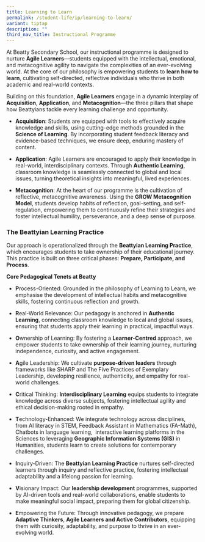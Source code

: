 ```yaml
---
title: Learning to Learn
permalink: /student-life/ip/learning-to-learn/
variant: tiptap
description: ""
third_nav_title: Instructional Programme
---
```

<p>At Beatty Secondary School, our instructional programme is designed to
nurture <strong>Agile Learners</strong>—students equipped with the intellectual,
emotional, and metacognitive agility to navigate the complexities of an
ever-evolving world. At the core of our philosophy is empowering students
to <strong>learn how to learn</strong>, cultivating self-directed, reflective
individuals who thrive in both academic and real-world contexts.</p>
<p></p>
<p>Building on this foundation, <strong>Agile Learners</strong> engage in a
dynamic interplay of <strong>Acquisition</strong>, <strong>Application</strong>,
and <strong>Metacognition</strong>—the three pillars that shape how Beattyians
tackle every learning challenge and opportunity.</p>
<ul data-tight="true" class="tight">
<li>
<p><strong>Acquisition</strong>: Students are equipped with tools to effectively
acquire knowledge and skills, using cutting-edge methods grounded in the <strong>Science of Learning</strong>.
By incorporating student feedback literacy and evidence-based techniques,
we ensure deep, enduring mastery of content.</p>
</li>
<li>
<p><strong>Application</strong>: Agile Learners are encouraged to apply their
knowledge in real-world, interdisciplinary contexts. Through <strong>Authentic Learning</strong>,
classroom knowledge is seamlessly connected to global and local issues,
turning theoretical insights into meaningful, lived experiences.</p>
</li>
<li>
<p><strong>Metacognition</strong>: At the heart of our programme is the cultivation
of reflective, metacognitive awareness. Using the <strong>GROW Metacognition Model</strong>,
students develop habits of reflection, goal-setting, and self-regulation,
empowering them to continuously refine their strategies and foster intellectual
humility, perseverance, and a deep sense of purpose.</p>
</li>
</ul>
<h3><strong>The Beattyian Learning Practice</strong></h3>
<p>Our approach is operationalized through the <strong>Beattyian Learning Practice</strong>,
which encourages students to take ownership of their educational journey.
This practice is built on three critical phases: <strong>Prepare, Participate, and Process</strong>.</p>
<p></p>
<p><strong>Core Pedagogical Tenets at Beatty</strong>
</p>
<ul data-tight="true" class="tight">
<li>
<p><strong>P</strong>rocess-Oriented: Grounded in the philosophy of Learning
to Learn, we emphasise the development of intellectual habits and metacognitive
skills, fostering continuous reflection and growth.</p>
</li>
<li>
<p><strong>R</strong>eal-World Relevance: Our pedagogy is anchored in <strong>Authentic Learning</strong>,
connecting classroom knowledge to local and global issues, ensuring that
students apply their learning in practical, impactful ways.</p>
</li>
<li>
<p><strong>O</strong>wnership of Learning: By fostering a <strong>Learner-Centred</strong> approach,
we empower students to take ownership of their learning journey, nurturing
independence, curiosity, and active engagement.</p>
</li>
<li>
<p><strong>A</strong>gile Leadership: We cultivate <strong>purpose-driven leaders</strong> through
frameworks like SHARP and The Five Practices of Exemplary Leadership, developing
resilience, authenticity, and empathy for real-world challenges.</p>
</li>
<li>
<p><strong>C</strong>ritical Thinking: <strong>Interdisciplinary Learning</strong> equips
students to integrate knowledge across diverse subjects, fostering intellectual
agility and ethical decision-making rooted in empathy.</p>
</li>
<li>
<p><strong>T</strong>echnology-Enhanced: We integrate technology across disciplines,
from AI literacy in STEM, Feedback Assistant in Mathematics (FA-Math),
Chatbots in language learning,&nbsp; interactive learning platforms in
the Sciences to leveraging <strong>Geographic Information Systems (GIS)</strong> in
Humanities, students learn to create solutions for contemporary challenges.</p>
</li>
<li>
<p><strong>I</strong>nquiry-Driven: The <strong>Beattyian Learning Practice</strong> nurtures
self-directed learners through inquiry and reflective practice, fostering
intellectual adaptability and a lifelong passion for learning.</p>
</li>
<li>
<p><strong>V</strong>isionary Impact: Our <strong>leadership development</strong> programmes,
supported by AI-driven tools and real-world collaborations, enable students
to make meaningful social impact, preparing them for global citizenship.</p>
</li>
<li>
<p><strong>E</strong>mpowering the Future: Through innovative pedagogy, we
prepare <strong>Adaptive Thinkers</strong>, <strong>Agile Learners and Active Contributors</strong>,
equipping them with curiosity, adaptability, and purpose to thrive in an
ever-evolving world.</p>
</li>
</ul>
<p></p>